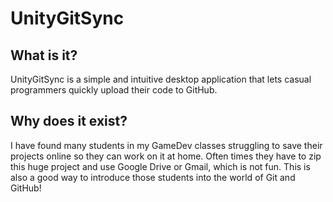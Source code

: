 # UnityGitSync
## What is it?
UnityGitSync is a simple and intuitive desktop application that lets casual programmers quickly upload their code to GitHub.
## Why does it exist?
I have found many students in my GameDev classes struggling to save their projects online so they can work on it at home. Often times they have to zip this huge project and use Google Drive or Gmail, which is not fun. This is also a good way to introduce those students into the world of Git and GitHub!
